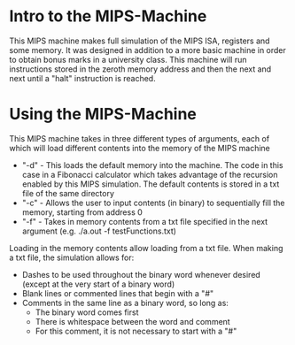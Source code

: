# Intro to the MIPS-Machine
This MIPS machine makes full simulation of the MIPS ISA, registers and some memory. It was designed in addition to a more basic machine in order to obtain bonus marks in a university class. This machine will run instructions stored in the zeroth memory address and then the next and next until a "halt" instruction is reached.

# Using the MIPS-Machine
This MIPS machine takes in three different types of arguments, each of which will load different contents into the memory of the MIPS machine
* "-d" - This loads the default memory into the machine. The code in this case in a Fibonacci calculator which takes advantage of the recursion enabled by this MIPS simulation. The default contents is stored in a txt file of the same directory
* "-c" - Allows the user to input contents (in binary) to sequentially fill the memory, starting from address 0
* "-f" - Takes in memory contents from a txt file specified in the next argument (e.g. ./a.out -f testFunctions.txt)
 
Loading in the memory contents allow loading from a txt file. When making a txt file, the simulation allows for:
* Dashes to be used throughout the binary word whenever desired (except at the very start of a binary word)
* Blank lines or commented lines that begin with a "#"
* Comments in the same line as a binary word, so long as:
  * The binary word comes first
  * There is whitespace between the word and comment
  * For this comment, it is not necessary to start with a "#"

